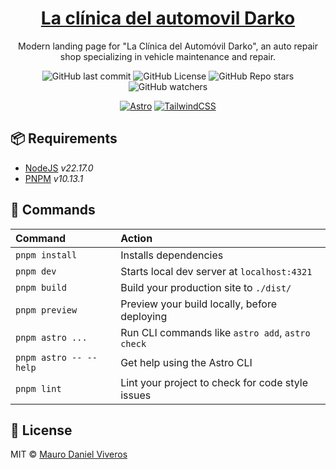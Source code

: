 <div align="center">

<!-- ![La clínica del automovil Darko](URL) -->

# [La clínica del automovil Darko](https://mauroviveros.com.ar/)

Modern landing page for "La Clínica del Automóvil Darko", an auto repair shop specializing in vehicle maintenance and repair.

![GitHub last commit](https://img.shields.io/github/last-commit/mauroviveros/clinica_automovil_darko-landing?logo=git)
![GitHub License](https://img.shields.io/github/license/mauroviveros/clinica_automovil_darko-landing?logo=github)
![GitHub Repo stars](https://img.shields.io/github/stars/mauroviveros/clinica_automovil_darko-landing)
![GitHub watchers](https://img.shields.io/github/watchers/mauroviveros/clinica_automovil_darko-landing)

[![Astro][astro-badge]][astro-link]
[![TailwindCSS][tailwind-badge]][tailwind-link]
</div>

## 📦 Requirements
- [NodeJS][nodejs-link] _v22.17.0_
- [PNPM][pnpm-link] _v10.13.1_

## 🧞 Commands
| Command                | Action                                                         |
| :--------------------- | :------------------------------------------------------------- |
| `pnpm install`         | Installs dependencies                                          |
| `pnpm dev`             | Starts local dev server at `localhost:4321`                    |
| `pnpm build`           | Build your production site to `./dist/`                        |
| `pnpm preview`         | Preview your build locally, before deploying                   |
| `pnpm astro ...`       | Run CLI commands like `astro add`, `astro check`               |
| `pnpm astro -- --help` | Get help using the Astro CLI                                   |
| `pnpm lint`            | Lint your project to check for code style issues               |

## 📜 License
MIT © [Mauro Daniel Viveros](./LICENSE)


[astro-link]: https://astro.build/
[nodejs-link]: https://nodejs.org/
[pnpm-link]: https://pnpm.io/
[tailwind-link]: https://tailwindcss.com/

[astro-badge]: https://img.shields.io/badge/astro-%232C2052.svg?style=for-the-badge&logo=astro&logoColor=white
[tailwind-badge]: https://img.shields.io/badge/tailwindcss-%2338B2AC.svg?style=for-the-badge&logo=tailwind-css&logoColor=white